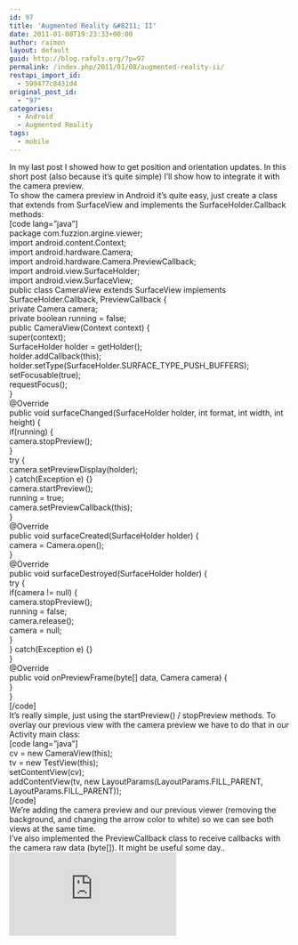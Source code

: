 ```yaml
---
id: 97
title: 'Augmented Reality &#8211; II'
date: 2011-01-08T19:23:33+00:00
author: raimon
layout: default
guid: http://blog.rafols.org/?p=97
permalink: /index.php/2011/01/08/augmented-reality-ii/
restapi_import_id:
  - 599477c8431d4
original_post_id:
  - "97"
categories:
  - Android
  - Augmented Reality
tags:
  - mobile
---
```

In my last post I showed how to get position and orientation updates. In this short post (also because it&#8217;s quite simple) I&#8217;ll show how to integrate it with the camera preview.  
To show the camera preview in Android it&#8217;s quite easy, just create a class that extends from SurfaceView and implements the SurfaceHolder.Callback methods:  
[code lang=&#8221;java&#8221;]  
package com.fuzzion.argine.viewer;  
import android.content.Context;  
import android.hardware.Camera;  
import android.hardware.Camera.PreviewCallback;  
import android.view.SurfaceHolder;  
import android.view.SurfaceView;  
public class CameraView extends SurfaceView implements SurfaceHolder.Callback, PreviewCallback {  
private Camera camera;  
private boolean running = false;  
public CameraView(Context context) {  
super(context);  
SurfaceHolder holder = getHolder();  
holder.addCallback(this);  
holder.setType(SurfaceHolder.SURFACE\_TYPE\_PUSH_BUFFERS);  
setFocusable(true);  
requestFocus();  
}  
@Override  
public void surfaceChanged(SurfaceHolder holder, int format, int width, int height) {  
if(running) {  
camera.stopPreview();  
}  
try {  
camera.setPreviewDisplay(holder);  
} catch(Exception e) {}  
camera.startPreview();  
running = true;  
camera.setPreviewCallback(this);  
}  
@Override  
public void surfaceCreated(SurfaceHolder holder) {  
camera = Camera.open();  
}  
@Override  
public void surfaceDestroyed(SurfaceHolder holder) {  
try {  
if(camera != null) {  
camera.stopPreview();  
running = false;  
camera.release();  
camera = null;  
}  
} catch(Exception e) {}  
}  
@Override  
public void onPreviewFrame(byte[] data, Camera camera) {  
}  
}  
[/code]  
It&#8217;s really simple, just using the startPreview() / stopPreview methods. To overlay our previous view with the camera preview we have to do that in our Activity main class:  
[code lang=&#8221;java&#8221;]  
cv = new CameraView(this);  
tv = new TestView(this);  
setContentView(cv);  
addContentView(tv, new LayoutParams(LayoutParams.FILL\_PARENT, LayoutParams.FILL\_PARENT));  
[/code]  
We&#8217;re adding the camera preview and our previous viewer (removing the background, and changing the arrow color to white) so we can see both views at the same time.  
I&#8217;ve also implemented the PreviewCallback class to receive callbacks with the camera raw data (byte[]). It might be useful some day..  
![](http://labs.rafols.org/img.php?id=ar2-post)
